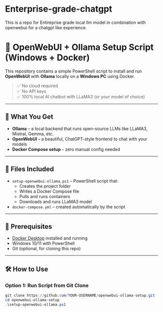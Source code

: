 # Enterprise-grade-chatgpt
This is a repo for Entireprise grade local llm model in combination with openwebui for a chatgpt like experience.
# 🧠 OpenWebUI + Ollama Setup Script (Windows + Docker)

This repository contains a simple PowerShell script to install and run **OpenWebUI** with **Ollama** locally on a **Windows PC** using Docker.

> ✅ No cloud required  
> ✅ No API keys  
> ✅ 100% local AI chatbot with LLaMA3 (or your model of choice)

---

## 🚀 What You Get

- **Ollama** – a local backend that runs open-source LLMs like LLaMA3, Mistral, Gemma, etc.
- **OpenWebUI** – a beautiful, ChatGPT-style frontend to chat with your models
- **Docker Compose setup** – zero manual config needed

---

## 📂 Files Included

- `setup-openwebui-ollama.ps1` – PowerShell script that:
  - Creates the project folder
  - Writes a Docker Compose file
  - Pulls and runs containers
  - Downloads and runs LLaMA3 model
- `docker-compose.yml` – created automatically by the script

---

## 🧰 Prerequisites

- [Docker Desktop](https://www.docker.com/products/docker-desktop/) installed and running
- Windows 10/11 with PowerShell
- Git (optional, for cloning this repo)

---

## 🛠️ How to Use

### Option 1: Run Script from Git Clone

```powershell
git clone https://github.com/YOUR-USERNAME/openwebui-ollama-setup.git
cd openwebui-ollama-setup
.\setup-openwebui-ollama.ps1
